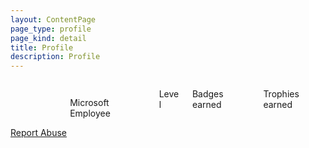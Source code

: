 ```yaml
---
layout: ContentPage
page_type: profile
page_kind: detail
title: Profile
description: Profile
---
```

<div class="container">
    <div class="columns has-margin-none has-padding-top-extra-large-tablet">
        <div class="column is-3 has-padding-none-mobile has-padding-right-none-tablet">
            <form id="profile-section" class="card has-margin-none has-padding-none">
                <div class="columns has-margin-none is-mobile">
                    <div class="column is-3 is-hidden-tablet has-padding-left-medium">
                        <figure class="image is-96x96 is-center-aligned has-padding-top-none has-padding-bottom-none">
                            <img class="avatar-url has-background-grey-light is-rounded" aria-role="presentation" src="" aria-hidden="true">
                        </figure>
                    </div>
                    <div class="column has-padding-none">
                        <div class="card-content">
                            <figure class="image is-hidden-mobile is-112x112 is-center-aligned has-padding-top-none has-padding-bottom-none">
                                <img class="avatar-url has-background-grey-light is-rounded" aria-role="presentation" src="" aria-hidden="true">
                            </figure>
                            <div class="has-margin-top-large-tablet has-margin-top-medium-mobile has-padding-left-small-mobile">
                                <nav class="level is-hidden-tablet is-mobile has-margin-bottom-small">
                                    <div class="level-left">
                                        <div class="level-item has-margin-none">
                                            <div class="display-name" class="title is-size-3"></div>
                                        </div>
                                    </div>
                                    <div class="level-right">
                                        <div class="level-item has-margin-none">
                                            <div class="subtitle is-5 is-size-7">
                                                <a href="/edit" class="edit-link is-hidden" data-bi-name="edit"></a>
                                            </div>
                                        </div>
                                    </div>
                                </nav>
                                <div class="display-name title is-hidden-mobile is-size-3 has-text-centered has-text-wrap"></div>
                                <div class="user-name is-size-7 has-text-centered-tablet has-margin-none-mobile has-text-wrap"></div>
                                <div id="upn" class="is-size-7 has-text-centered-tablet has-margin-none-mobile is-hidden has-text-wrap" data-profile-property="upn"></div>
                                <div class="is-hidden microsoft-employee is-size-7 has-text-centered-tablet has-margin-none-mobile has-text-wrap">Microsoft Employee</div>
                                <div class="is-hidden-tablet subtitle is-5 has-margin-none-mobile has-padding-top-extra-small-mobile">
                                    <span class="member-since is-size-7 has-text-extra-subtle"></span>
                                </div>
                            </div>
                            <div class="columns is-hidden-mobile has-margin-top-extra-large has-margin-left-none has-margin-right-none has-margin-bottom-extra-small">
                                <div class="column is-9 has-margin-none has-padding-none has-text-left">
                                    <span class="member-since is-size-7 has-text-extra-subtle"></span>
                                </div>
                                <div class="column has-margin-none has-padding-none has-text-right">
                                    <a href="/edit" class="edit-link is-hidden" data-bi-name="edit"></a>
                                </div>
                            </div>
                        </div>
                    </div>
                </div>
            </form>
            <div id="report-abuse" class="has-padding-top-extra-small has-padding-bottom-medium has-padding-left-medium-mobile has-padding-right-medium-mobile is-text-primary">
                <a href="javascript:" data-bi-name="report-abuse">
                    <span class="docon docon-flag has-padding-right-extra-small" aria-hidden="true"></span>
                    <span class="title is-size-7 has-text-primary">Report Abuse</span>
                </a>
            </div>
        </div>
        <div class="column is-9 has-padding-left-large-desktop has-padding-none-mobile">
            <div hidden id="cvs-notification" role="alert" class="alert is-warning has-margin-top-none" aria-live="polite">
                <div class="level">
                    <div class="level-left has-flex-shrink">
                        <div class="level-item has-flex-shrink">
                            <span class="icon">
                                <span class="docon docon-status-error-outline" aria-hidden="true"></span>
                            </span>
                            <span id="cvs-notification-message" class="message"></span>
                        </div>
                    </div>
                    <div class="level-right">
                        <div class="level-item">
                            <button id="cvs-notification-dismiss" type="button" class="button is-text" aria-controls="cvs-notification">Dismiss</button>
                        </div>
                    </div>
                </div>
            </div>
            <div class="card">
                <div class="columns is-mobile has-margin-none has-padding-top-medium has-padding-bottom-medium has-padding-left-none-mobile has-padding-right-none-mobile">
                    <div class="column is-one-third has-text-centered has-margin-none has-padding-none">
                        <div><p class="title is-size-5">Level</p></div>
                        <div class="has-border-right-tablet"><p class="current-level title is-size-1"></p></div>
                        <div><p class="xp-point is-size-8 has-text-extra-subtle has-margin-none has-padding-none"></p></div>
                    </div>
                    <div class="column is-one-third has-text-centered has-margin-none has-padding-none">
                        <div><p class="title is-size-5">Badges earned</p></div>
                        <div class="has-border-right-tablet"><p class="badge-count title is-size-1"></p></div>
                    </div>
                    <div class="column is-one-third has-text-centered has-margin-none has-padding-none">
                        <div><p class="title is-size-5">Trophies earned</p></div>
                        <div><p class="trophy-count title is-size-1"></p></div>
                    </div>
                </div>
            </div>
            <div class="user-progress-section">
            </div>
            <div class="achievement-section">
            </div>
        </div>
    </div>
</div>